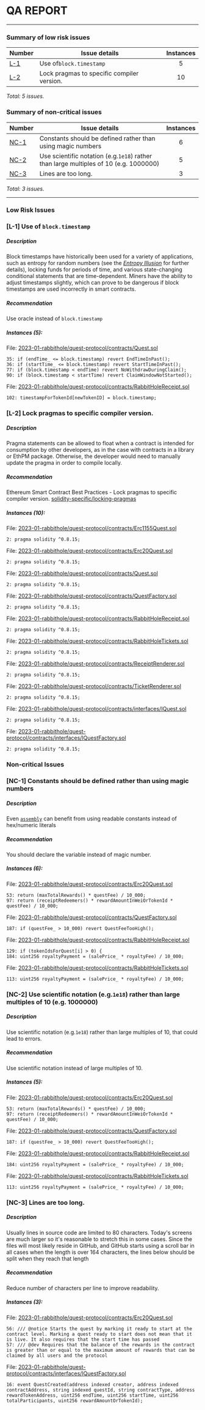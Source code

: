 # QA REPORT

---

### Summary of low risk issues


| Number     | Issue details                              | Instances |
| ------------ | -------------------------------------------- | :---------: |
| [L-1](#L1) | Use of`block.timestamp`                    |     5     |
| [L-2](#L5) | Lock pragmas to specific compiler version. |    10    |

*Total: 5 issues.*

### Summary of non-critical issues


| Number       | Issue details                                                                         | Instances |
| -------------- | --------------------------------------------------------------------------------------- | :---------: |
| [NC-1](#NC1) | Constants should be defined rather than using magic numbers                           |     6     |
| [NC-2](#NC2) | Use scientific notation (e.g.`1e18`) rather than large multiples of 10 (e.g. 1000000) |     5     |
| [NC-3](#NC3) | Lines are too long.                                                                   |     3     |

*Total: 3 issues.*

---

### Low Risk Issues

### <a id=L1>[L-1]</a> Use of `block.timestamp`

##### Description

Block timestamps have historically been used for a variety of applications, such as entropy for random numbers (see the *[Entropy Illusion](https://hacken.io/discover/most-common-smart-contract-vulnerabilities/#Entropy_Illusion)* for further details), locking funds for periods of time, and various state-changing conditional statements that are time-dependent. Miners have the ability to adjust timestamps slightly, which can prove to be dangerous if block timestamps are used incorrectly in smart contracts.

##### Recommendation

Use oracle instead of `block.timestamp`

##### *Instances (5):*

File: [2023-01-rabbithole/quest-protocol/contracts/Quest.sol](https://github.com/rabbitholegg/quest-protocol/tree/8c4c1f71221570b14a0479c216583342bd652d8d/contracts/Quest.sol#L35 )

```solidity
35: if (endTime_ <= block.timestamp) revert EndTimeInPast();
36: if (startTime_ <= block.timestamp) revert StartTimeInPast();
77: if (block.timestamp < endTime) revert NoWithdrawDuringClaim();
90: if (block.timestamp < startTime) revert ClaimWindowNotStarted();
```

File: [2023-01-rabbithole/quest-protocol/contracts/RabbitHoleReceipt.sol](https://github.com/rabbitholegg/quest-protocol/tree/8c4c1f71221570b14a0479c216583342bd652d8d/contracts/RabbitHoleReceipt.sol#L102 )

```solidity
102: timestampForTokenId[newTokenID] = block.timestamp;
```

### <a id=L5>[L-2]</a> Lock pragmas to specific compiler version.

##### Description

Pragma statements can be allowed to float when a contract is intended for consumption by other developers, as in the case with contracts in a library or EthPM package. Otherwise, the developer would need to manually update the pragma in order to compile locally.

##### Recommendation

Ethereum Smart Contract Best Practices - Lock pragmas to specific compiler version. [solidity-specific/locking-pragmas](https://consensys.github.io/smart-contract-best-practices/development-recommendations/solidity-specific/locking-pragmas/)

##### *Instances (10):*

File: [2023-01-rabbithole/quest-protocol/contracts/Erc1155Quest.sol](https://github.com/rabbitholegg/quest-protocol/tree/8c4c1f71221570b14a0479c216583342bd652d8d/contracts/Erc1155Quest.sol#L2 )

```solidity
2: pragma solidity ^0.8.15;
```

File: [2023-01-rabbithole/quest-protocol/contracts/Erc20Quest.sol](https://github.com/rabbitholegg/quest-protocol/tree/8c4c1f71221570b14a0479c216583342bd652d8d/contracts/Erc20Quest.sol#L2 )

```solidity
2: pragma solidity ^0.8.15;
```

File: [2023-01-rabbithole/quest-protocol/contracts/Quest.sol](https://github.com/rabbitholegg/quest-protocol/tree/8c4c1f71221570b14a0479c216583342bd652d8d/contracts/Quest.sol#L2 )

```solidity
2: pragma solidity ^0.8.15;
```

File: [2023-01-rabbithole/quest-protocol/contracts/QuestFactory.sol](https://github.com/rabbitholegg/quest-protocol/tree/8c4c1f71221570b14a0479c216583342bd652d8d/contracts/QuestFactory.sol#L2 )

```solidity
2: pragma solidity ^0.8.15;
```

File: [2023-01-rabbithole/quest-protocol/contracts/RabbitHoleReceipt.sol](https://github.com/rabbitholegg/quest-protocol/tree/8c4c1f71221570b14a0479c216583342bd652d8d/contracts/RabbitHoleReceipt.sol#L2 )

```solidity
2: pragma solidity ^0.8.15;
```

File: [2023-01-rabbithole/quest-protocol/contracts/RabbitHoleTickets.sol](https://github.com/rabbitholegg/quest-protocol/tree/8c4c1f71221570b14a0479c216583342bd652d8d/contracts/RabbitHoleTickets.sol#L2 )

```solidity
2: pragma solidity ^0.8.15;
```

File: [2023-01-rabbithole/quest-protocol/contracts/ReceiptRenderer.sol](https://github.com/rabbitholegg/quest-protocol/tree/8c4c1f71221570b14a0479c216583342bd652d8d/contracts/ReceiptRenderer.sol#L2 )

```solidity
2: pragma solidity ^0.8.15;
```

File: [2023-01-rabbithole/quest-protocol/contracts/TicketRenderer.sol](https://github.com/rabbitholegg/quest-protocol/tree/8c4c1f71221570b14a0479c216583342bd652d8d/contracts/TicketRenderer.sol#L2 )

```solidity
2: pragma solidity ^0.8.15;
```

File: [2023-01-rabbithole/quest-protocol/contracts/interfaces/IQuest.sol](https://github.com/rabbitholegg/quest-protocol/tree/8c4c1f71221570b14a0479c216583342bd652d8d/contracts/interfaces/IQuest.sol#L2 )

```solidity
2: pragma solidity ^0.8.15;
```

File: [2023-01-rabbithole/quest-protocol/contracts/interfaces/IQuestFactory.sol](https://github.com/rabbitholegg/quest-protocol/tree/8c4c1f71221570b14a0479c216583342bd652d8d/contracts/interfaces/IQuestFactory.sol#L2 )

```solidity
2: pragma solidity ^0.8.15;
```

### Non-critical Issues

### <a id=NC1>[NC-1]</a> Constants should be defined rather than using magic numbers

##### Description

Even [`assembly`](https://github.com/code-423n4/2022-05-opensea-seaport/blob/9d7ce4d08bf3c3010304a0476a785c70c0e90ae7/contracts/lib/TokenTransferrer.sol#L35-L39) can benefit from using readable constants instead of hex/numeric literals

##### Recommendation

You should declare the variable instead of magic number.

##### *Instances (6):*

File: [2023-01-rabbithole/quest-protocol/contracts/Erc20Quest.sol](https://github.com/rabbitholegg/quest-protocol/tree/8c4c1f71221570b14a0479c216583342bd652d8d/contracts/Erc20Quest.sol#L53 )

```solidity
53: return (maxTotalRewards() * questFee) / 10_000;
97: return (receiptRedeemers() * rewardAmountInWeiOrTokenId * questFee) / 10_000;
```

File: [2023-01-rabbithole/quest-protocol/contracts/QuestFactory.sol](https://github.com/rabbitholegg/quest-protocol/tree/8c4c1f71221570b14a0479c216583342bd652d8d/contracts/QuestFactory.sol#L187 )

```solidity
187: if (questFee_ > 10_000) revert QuestFeeTooHigh();
```

File: [2023-01-rabbithole/quest-protocol/contracts/RabbitHoleReceipt.sol](https://github.com/rabbitholegg/quest-protocol/tree/8c4c1f71221570b14a0479c216583342bd652d8d/contracts/RabbitHoleReceipt.sol#L129 )

```solidity
129: if (tokenIdsForQuest[i] > 0) {
184: uint256 royaltyPayment = (salePrice_ * royaltyFee) / 10_000;
```

File: [2023-01-rabbithole/quest-protocol/contracts/RabbitHoleTickets.sol](https://github.com/rabbitholegg/quest-protocol/tree/8c4c1f71221570b14a0479c216583342bd652d8d/contracts/RabbitHoleTickets.sol#L113 )

```solidity
113: uint256 royaltyPayment = (salePrice_ * royaltyFee) / 10_000;
```

### <a id=NC2>[NC-2]</a> Use scientific notation (e.g.`1e18`) rather than large multiples of 10 (e.g. 1000000)

##### Description

Use scientific notation (e.g.`1e18`) rather than large multiples of 10, that could lead to errors.

##### Recommendation

Use scientific notation instead of large multiples of 10.

##### *Instances (5):*

File: [2023-01-rabbithole/quest-protocol/contracts/Erc20Quest.sol](https://github.com/rabbitholegg/quest-protocol/tree/8c4c1f71221570b14a0479c216583342bd652d8d/contracts/Erc20Quest.sol#L50 )

```solidity
53: return (maxTotalRewards() * questFee) / 10_000;
97: return (receiptRedeemers() * rewardAmountInWeiOrTokenId * questFee) / 10_000;
```

File: [2023-01-rabbithole/quest-protocol/contracts/QuestFactory.sol](https://github.com/rabbitholegg/quest-protocol/tree/8c4c1f71221570b14a0479c216583342bd652d8d/contracts/QuestFactory.sol#L187 )

```solidity
187: if (questFee_ > 10_000) revert QuestFeeTooHigh();
```

File: [2023-01-rabbithole/quest-protocol/contracts/RabbitHoleReceipt.sol](https://github.com/rabbitholegg/quest-protocol/tree/8c4c1f71221570b14a0479c216583342bd652d8d/contracts/RabbitHoleReceipt.sol#L184 )

```solidity
184: uint256 royaltyPayment = (salePrice_ * royaltyFee) / 10_000;
```

File: [2023-01-rabbithole/quest-protocol/contracts/RabbitHoleTickets.sol](https://github.com/rabbitholegg/quest-protocol/tree/8c4c1f71221570b14a0479c216583342bd652d8d/contracts/RabbitHoleTickets.sol#L113 )

```solidity
113: uint256 royaltyPayment = (salePrice_ * royaltyFee) / 10_000;
```

### <a id=NC3>[NC-3]</a> Lines are too long.

##### Description

Usually lines in source code are limited to 80 characters. Today's screens are much larger so it's reasonable to stretch this in some cases. Since the files will most likely reside in GitHub, and GitHub starts using a scroll bar in all cases when the length is over 164 characters, the lines below should be split when they reach that length

##### Recommendation

Reduce number of characters per line to improve readability.

##### *Instances (3):*

File: [2023-01-rabbithole/quest-protocol/contracts/Erc20Quest.sol](https://github.com/rabbitholegg/quest-protocol/tree/8c4c1f71221570b14a0479c216583342bd652d8d/contracts/Erc20Quest.sol#L56 )

```solidity
56: /// @notice Starts the quest by marking it ready to start at the contract level. Marking a quest ready to start does not mean that it is live. It also requires that the start time has passed
57: /// @dev Requires that the balance of the rewards in the contract is greater than or equal to the maximum amount of rewards that can be claimed by all users and the protocol
```

File: [2023-01-rabbithole/quest-protocol/contracts/interfaces/IQuestFactory.sol](https://github.com/rabbitholegg/quest-protocol/tree/8c4c1f71221570b14a0479c216583342bd652d8d/contracts/interfaces/IQuestFactory.sol#L16 )

```solidity
16: event QuestCreated(address indexed creator, address indexed contractAddress, string indexed questId, string contractType, address rewardTokenAddress, uint256 endTime, uint256 startTime, uint256 totalParticipants, uint256 rewardAmountOrTokenId);
```
